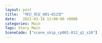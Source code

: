 ```yaml
---
layout: post
title:  "메인_회상_001~012장"
date:   2021-03-18 13:00:00 +0000
categories: Main
Tags: Story Main
SceneCode: ["scene_skip_cp001-012_q1_s10"]
---
```

